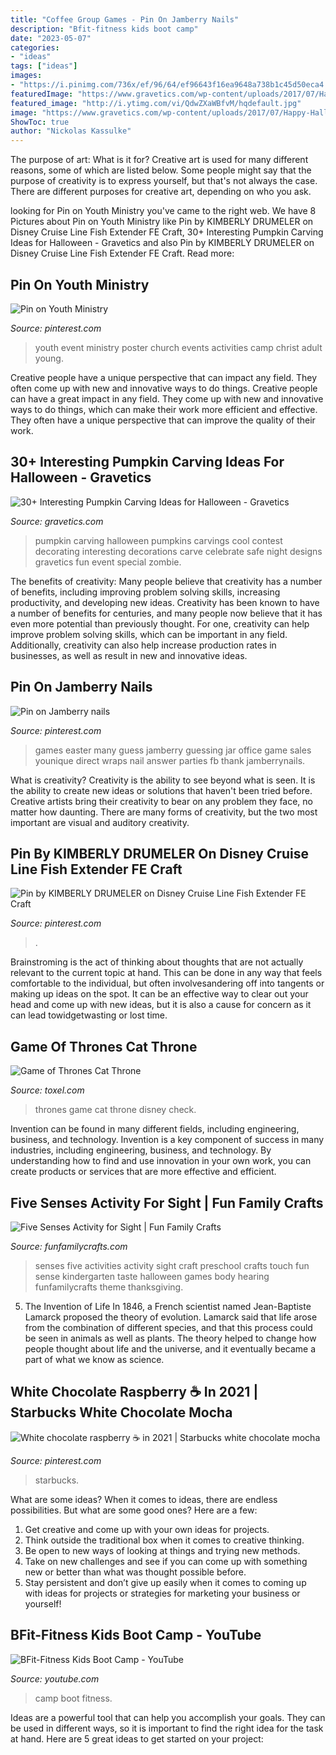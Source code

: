 ```yaml
---
title: "Coffee Group Games - Pin On Jamberry Nails"
description: "Bfit-fitness kids boot camp"
date: "2023-05-07"
categories:
- "ideas"
tags: ["ideas"]
images:
- "https://i.pinimg.com/736x/ef/96/64/ef96643f16ea9648a738b1c45d50eca4.jpg"
featuredImage: "https://www.gravetics.com/wp-content/uploads/2017/07/Happy-Halloween-to-those-who-celebrate-it-Have-a-Safe-and-Fun-Night-and-4-those-followers-who-dont-celebrate-Have-a-Safe-night-as-while.jpg"
featured_image: "http://i.ytimg.com/vi/QdwZXaWBfvM/hqdefault.jpg"
image: "https://www.gravetics.com/wp-content/uploads/2017/07/Happy-Halloween-to-those-who-celebrate-it-Have-a-Safe-and-Fun-Night-and-4-those-followers-who-dont-celebrate-Have-a-Safe-night-as-while.jpg"
ShowToc: true
author: "Nickolas Kassulke"
---
```



The purpose of art: What is it for?
Creative art is used for many different reasons, some of which are listed below. Some people might say that the purpose of creativity is to express yourself, but that's not always the case. There are different purposes for creative art, depending on who you ask.

	

		
looking for Pin on Youth Ministry you've came to the right web. We have 8 Pictures about Pin on Youth Ministry like Pin by KIMBERLY DRUMELER on Disney Cruise Line Fish Extender FE Craft, 30+ Interesting Pumpkin Carving Ideas for Halloween - Gravetics and also Pin by KIMBERLY DRUMELER on Disney Cruise Line Fish Extender FE Craft. Read more:
		
    
## Pin On Youth Ministry

<img loading=lazy src="https://i.pinimg.com/736x/fe/fe/61/fefe61db97a3f09b6c358d6528eb58bc--big-van-youth-ministry.jpg" onerror="this.onerror=null;this.src='https://tse1.mm.bing.net/th?id=OIP.IRrTpeou7W1mQ6vVjxWEDAHaLH&amp;pid=15.1';" alt="Pin on Youth Ministry">

_Source: pinterest.com_

>youth event ministry poster church events activities camp christ adult young. 

	

Creative people have a unique perspective that can impact any field. They often come up with new and innovative ways to do things.
Creative people can have a great impact in any field. They come up with new and innovative ways to do things, which can make their work more efficient and effective. They often have a unique perspective that can improve the quality of their work.

    
## 30+ Interesting Pumpkin Carving Ideas For Halloween - Gravetics

<img loading=lazy src="https://www.gravetics.com/wp-content/uploads/2017/07/Happy-Halloween-to-those-who-celebrate-it-Have-a-Safe-and-Fun-Night-and-4-those-followers-who-dont-celebrate-Have-a-Safe-night-as-while.jpg" onerror="this.onerror=null;this.src='https://tse2.mm.bing.net/th?id=OIP.L1m3fC1t_xhNsocS3QbL2gHaLI&amp;pid=15.1';" alt="30+ Interesting Pumpkin Carving Ideas for Halloween - Gravetics">

_Source: gravetics.com_

>pumpkin carving halloween pumpkins carvings cool contest decorating interesting decorations carve celebrate safe night designs gravetics fun event special zombie. 

	

The benefits of creativity: Many people believe that creativity has a number of benefits, including improving problem solving skills, increasing productivity, and developing new ideas.
Creativity has been known to have a number of benefits for centuries, and many people now believe that it has even more potential than previously thought. For one, creativity can help improve problem solving skills, which can be important in any field. Additionally, creativity can also help increase production rates in businesses, as well as result in new and innovative ideas.

    
## Pin On Jamberry Nails

<img loading=lazy src="https://i.pinimg.com/736x/81/79/0e/81790e42fea604966489f70f1cf93b26--jamberry-party-jamberry-nail-wraps.jpg" onerror="this.onerror=null;this.src='https://tse3.mm.bing.net/th?id=OIP.FN6cQq9z8-IQQaG9pqGj8gHaJ5&amp;pid=15.1';" alt="Pin on Jamberry nails">

_Source: pinterest.com_

>games easter many guess jamberry guessing jar office game sales younique direct wraps nail answer parties fb thank jamberrynails. 

	

What is creativity?
Creativity is the ability to see beyond what is seen. It is the ability to create new ideas or solutions that haven't been tried before. Creative artists bring their creativity to bear on any problem they face, no matter how daunting. There are many forms of creativity, but the two most important are visual and auditory creativity.

    
## Pin By KIMBERLY DRUMELER On Disney Cruise Line Fish Extender FE Craft

<img loading=lazy src="https://i.pinimg.com/736x/b2/3e/87/b23e8713f32c3fc2946a18aaa851dd48.jpg" onerror="this.onerror=null;this.src='https://tse2.mm.bing.net/th?id=OIP.YkcR0SgSUROoo13R0kdMOwHaJ4&amp;pid=15.1';" alt="Pin by KIMBERLY DRUMELER on Disney Cruise Line Fish Extender FE Craft">

_Source: pinterest.com_

>. 

	

Brainstroming is the act of thinking about thoughts that are not actually relevant to the current topic at hand. This can be done in any way that feels comfortable to the individual, but often involvesandering off into tangents or making up ideas on the spot. It can be an effective way to clear out your head and come up with new ideas, but it is also a cause for concern as it can lead towidgetwasting or lost time.

    
## Game Of Thrones Cat Throne

<img loading=lazy src="http://www.toxel.com/wp-content/uploads/2019/05/catironthrone03.jpg" onerror="this.onerror=null;this.src='https://tse3.mm.bing.net/th?id=OIP.N3RCbpidMmOGDZ3PrTqixgAAAA&amp;pid=15.1';" alt="Game of Thrones Cat Throne">

_Source: toxel.com_

>thrones game cat throne disney check. 

	

Invention can be found in many different fields, including engineering, business, and technology.
Invention is a key component of success in many industries, including engineering, business, and technology. By understanding how to find and use innovation in your own work, you can create products or services that are more effective and efficient.

    
## Five Senses Activity For Sight | Fun Family Crafts

<img loading=lazy src="https://funfamilycrafts.com/wp-content/uploads/2012/02/P1030433.jpg" onerror="this.onerror=null;this.src='https://tse2.mm.bing.net/th?id=OIP.eJ6ni3ZEinKrJgRXbhQWbQHaJ4&amp;pid=15.1';" alt="Five Senses Activity for Sight | Fun Family Crafts">

_Source: funfamilycrafts.com_

>senses five activities activity sight craft preschool crafts touch fun sense kindergarten taste halloween games body hearing funfamilycrafts theme thanksgiving. 

	

5. The Invention of Life
In 1846, a French scientist named Jean-Baptiste Lamarck proposed the theory of evolution. Lamarck said that life arose from the combination of different species, and that this process could be seen in animals as well as plants. The theory helped to change how people thought about life and the universe, and it eventually became a part of what we know as science.

    
## White Chocolate Raspberry ️☕ In 2021 | Starbucks White Chocolate Mocha

<img loading=lazy src="https://i.pinimg.com/736x/ef/96/64/ef96643f16ea9648a738b1c45d50eca4.jpg" onerror="this.onerror=null;this.src='https://tse4.mm.bing.net/th?id=OIP.jEm2uMoyk0uh1qD88EtfRQHaQ8&amp;pid=15.1';" alt="White chocolate raspberry ️☕ in 2021 | Starbucks white chocolate mocha">

_Source: pinterest.com_

>starbucks. 

	

What are some ideas?
When it comes to ideas, there are endless possibilities. But what are some good ones? Here are a few: 
1. Get creative and come up with your own ideas for projects.
2. Think outside the traditional box when it comes to creative thinking.
3. Be open to new ways of looking at things and trying new methods.
4. Take on new challenges and see if you can come up with something new or better than what was thought possible before. 
5. Stay persistent and don’t give up easily when it comes to coming up with ideas for projects or strategies for marketing your business or yourself!

    
## BFit-Fitness Kids Boot Camp - YouTube

<img loading=lazy src="http://i.ytimg.com/vi/QdwZXaWBfvM/hqdefault.jpg" onerror="this.onerror=null;this.src='https://tse2.mm.bing.net/th?id=OIP.RIhN8ttNpiPFJcoQA6DOxgHaFj&amp;pid=15.1';" alt="BFit-Fitness Kids Boot Camp - YouTube">

_Source: youtube.com_

>camp boot fitness. 

	

Ideas are a powerful tool that can help you accomplish your goals. They can be used in different ways, so it is important to find the right idea for the task at hand. Here are 5 great ideas to get started on your project: 

